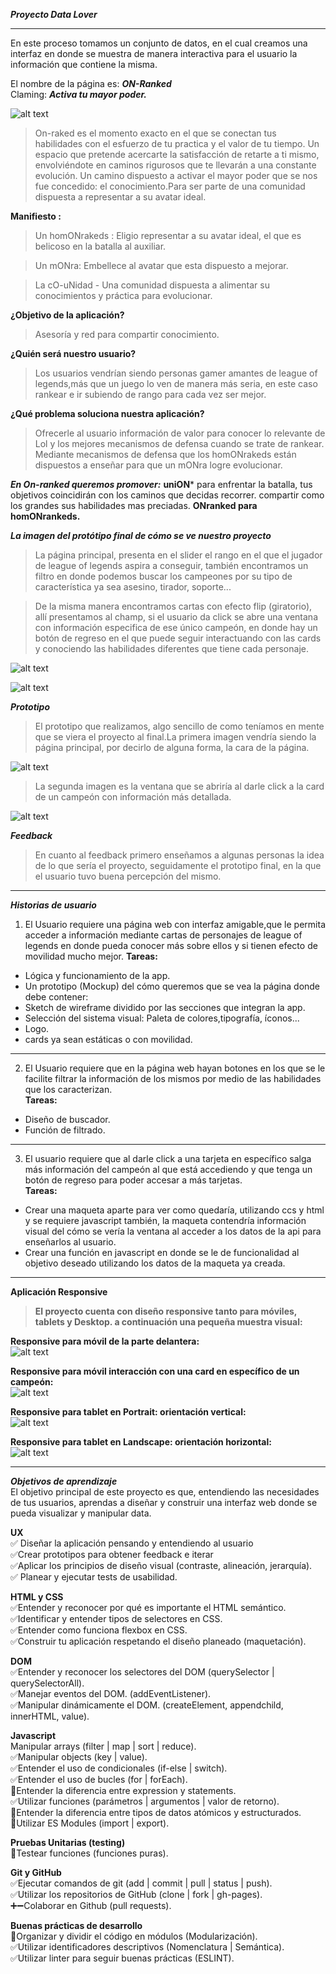***Proyecto Data Lover***
___
 En este proceso tomamos un conjunto de datos, en el cual creamos una interfaz en donde se muestra de manera interactiva para el usuario la información que contiene la misma.
 
El nombre de la página es:
***ON-Ranked*** <br>
Claming:
***Activa tu mayor poder.*** <br>

![alt text](https://raw.githubusercontent.com/DianyelaMaldonado/CDMX009-Data-Lovers/master/Readme/logofinal.png)


>On-raked es el momento exacto en el que se conectan tus habilidades con el esfuerzo de tu
practica y el valor de tu tiempo. Un espacio que pretende acercarte la satisfacción de retarte a ti mismo, envolviéndote en caminos rigurosos que te llevarán a una constante evolución. Un camino dispuesto a activar el mayor poder que se nos fue concedido: el conocimiento.Para ser parte de una comunidad dispuesta a representar a su avatar ideal.

**Manifiesto :**
>Un homONrakeds : Eligio representar a su avatar ideal, el que es belicoso en la batalla al auxiliar.

>Un mONra: Embellece al avatar que esta dispuesto a mejorar.

>La cO-uNidad - Una comunidad dispuesta a alimentar su conocimientos y práctica para evolucionar.

**¿Objetivo de la aplicación?**
>Asesoría y red para compartir conocimiento.

**¿Quién será nuestro usuario?**
>Los usuarios vendrían siendo personas gamer amantes de league of legends,más que un juego lo ven de manera más seria, en este caso rankear e ir subiendo de rango para cada vez ser mejor.

**¿Qué problema soluciona nuestra aplicación?**
>Ofrecerle al usuario información de valor para conocer lo relevante de Lol y los mejores
mecanismos de defensa cuando se trate de rankear. Mediante mecanismos de defensa que los
homONrakeds están dispuestos a enseñar para que un mONra logre evolucionar.

***En On-ranked queremos promover:***
**uniON*** para enfrentar la batalla,
tus objetivos coincidirán con los caminos que decidas recorrer.
compartir como los grandes sus habilidades mas preciadas.
**ONranked para homONrankeds.**

***La imagen del protótipo final de cómo se ve nuestro proyecto***
>La página principal, presenta en el slider el rango en el que el jugador de league of legends aspira a conseguir, también encontramos un filtro en donde podemos buscar los campeones por su tipo de característica ya sea asesino, tirador, soporte... 

>De la misma manera encontramos cartas con efecto flip (giratorio), allí presentamos al champ, si el usuario da click se abre una ventana con información especifica de ese único campeón, en donde hay un botón de regreso en el que puede seguir interactuando con las cards y conociendo las habilidades diferentes que tiene cada personaje.

![alt text](https://raw.githubusercontent.com/DianyelaMaldonado/CDMX009-Data-Lovers/master/Readme/On-Raked01.png)

![alt text](https://raw.githubusercontent.com/DianyelaMaldonado/CDMX009-Data-Lovers/master/Readme/On-Raked02.png)



***Prototipo***

 >El prototipo que realizamos, algo sencillo de como teníamos en mente que se viera el proyecto al final.La primera imagen vendría siendo la página principal, por decirlo de alguna forma, la cara de la página.

![alt text](https://raw.githubusercontent.com/DianyelaMaldonado/CDMX009-Data-Lovers/master/Readme/prototipoEnBaja-1.jpg)

>La segunda imagen es la ventana que se abriría al darle click a la card de un campeón con información más detallada.

![alt text](https://raw.githubusercontent.com/DianyelaMaldonado/CDMX009-Data-Lovers/feature/Cambios-readme/Readme/prototipoEnBaja-2.jpg)


  ***Feedback***
 > En cuanto al feedback primero enseñamos a algunas personas la idea de lo que sería el proyecto, seguidamente el prototipo final, en la que el usuario tuvo buena percepción del mismo.
  ___
 
 ***Historias de usuario***
 
1. El Usuario requiere una página web con interfaz amigable,que le permita acceder a información mediante cartas de personajes de league of legends en donde pueda conocer más sobre ellos y si tienen efecto de movilidad mucho mejor.
  **Tareas:**
- Lógica y funcionamiento de la app.
 - Un prototipo (Mockup) del cómo queremos que se vea la página donde debe contener:
 - Sketch de wireframe dividido por las secciones que integran la app.
- Selección del sistema visual: Paleta de colores,tipografía, íconos...
- Logo.
- cards ya sean estáticas o con movilidad.
___
 2.  El Usuario requiere que en la página web hayan botones en los que se le facilite filtrar la información de los mismos por medio de las habilidades que los caracterizan. <br>
 **Tareas:**
- Diseño de buscador.
- Función de filtrado.
___
3. El usuario requiere que al darle click a una tarjeta en específico salga más información del campeón al que está accediendo y que tenga un botón de regreso para poder accesar a más tarjetas. <br>
**Tareas:**
- Crear una maqueta aparte para ver como quedaría, utilizando ccs y html y se requiere javascript también, la maqueta contendría información visual del cómo se vería la ventana al acceder a los datos de la api para enseñarlos al usuario.
- Crear una función en javascript en donde se le de funcionalidad al objetivo deseado utilizando los datos de la maqueta ya creada.
___

**Aplicación Responsive**

>**El proyecto cuenta con diseño responsive tanto para móviles, tablets y Desktop.
a continuación una pequeña muestra visual:**

**Responsive para móvil de la parte delantera:** <br>
![alt text](https://raw.githubusercontent.com/DianyelaMaldonado/CDMX009-Data-Lovers/master/Readme/responsivemovil1.png)

**Responsive para móvil interacción con una card en específico de un campeón:** <br>
![alt text](https://raw.githubusercontent.com/DianyelaMaldonado/CDMX009-Data-Lovers/master/Readme/responsivemovil2.png)

**Responsive para tablet en Portrait: orientación vertical:**<br>
![alt text](https://raw.githubusercontent.com/DianyelaMaldonado/CDMX009-Data-Lovers/master/Readme/responsivetablet-vertical.png)

**Responsive para tablet en Landscape: orientación horizontal:**<br>
![alt text](https://raw.githubusercontent.com/DianyelaMaldonado/CDMX009-Data-Lovers/master/Readme/responsivetabletenhorizontal.png)


___
***Objetivos de aprendizaje*** <br>
El objetivo principal de este proyecto es que, entendiendo las necesidades de tus usuarios, aprendas a diseñar y construir una interfaz web donde se pueda visualizar y manipular data.

**UX** <br>
✅ Diseñar la aplicación pensando y entendiendo al usuario <br>
✅Crear prototipos para obtener feedback e iterar <br>
✅Aplicar los principios de diseño visual (contraste, alineación, jerarquía).<br>
✅ Planear y ejecutar tests de usabilidad.<br>
 
**HTML y CSS** <br>
✅Entender y reconocer por qué es importante el HTML semántico. <br>
✅Identificar y entender tipos de selectores en CSS.<br>
✅Entender como funciona flexbox en CSS. <br>
✅Construir tu aplicación respetando el diseño planeado (maquetación). <br>
 
**DOM** <br>
✅Entender y reconocer los selectores del DOM (querySelector | querySelectorAll). <br>
✅Manejar eventos del DOM. (addEventListener). <br>
✅Manipular dinámicamente el DOM. (createElement, appendchild, innerHTML, value). <br>
 
**Javascript** <br>
 Manipular arrays (filter | map | sort | reduce).<br>
✅Manipular objects (key | value).<br>
✅Entender el uso de condicionales (if-else | switch).<br>
✅Entender el uso de bucles (for | forEach).<br>
🚫Entender la diferencia entre expression y statements.<br>
✅Utilizar funciones (parámetros | argumentos | valor de retorno).<br>
🚫Entender la diferencia entre tipos de datos atómicos y estructurados.<br>
🚫Utilizar ES Modules (import | export).<br>
 
**Pruebas Unitarias (testing)** <br>
🚫Testear funciones (funciones puras).<br>
 
**Git y GitHub** <br>
✅Ejecutar comandos de git (add | commit | pull | status | push).<br>
✅Utilizar los repositorios de GitHub (clone | fork | gh-pages).<br>
➕➖Colaborar en Github (pull requests).<br>
 
**Buenas prácticas de desarrollo** <br>
🚫Organizar y dividir el código en módulos (Modularización).<br>
✅Utilizar identificadores descriptivos (Nomenclatura | Semántica).<br>
✅Utilizar linter para seguir buenas prácticas (ESLINT).<br>
 
 
 
 